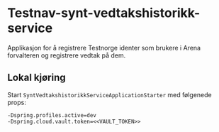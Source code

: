 # Testnav-synt-vedtakshistorikk-service
Applikasjon for å registrere Testnorge identer som brukere i Arena forvalteren og registrere vedtak på dem.

## Lokal kjøring

Start `SyntVedtakshistorikkServiceApplicationStarter` med følgenede props:

```
-Dspring.profiles.active=dev 
-Dspring.cloud.vault.token=<<VAULT_TOKEN>>
```
